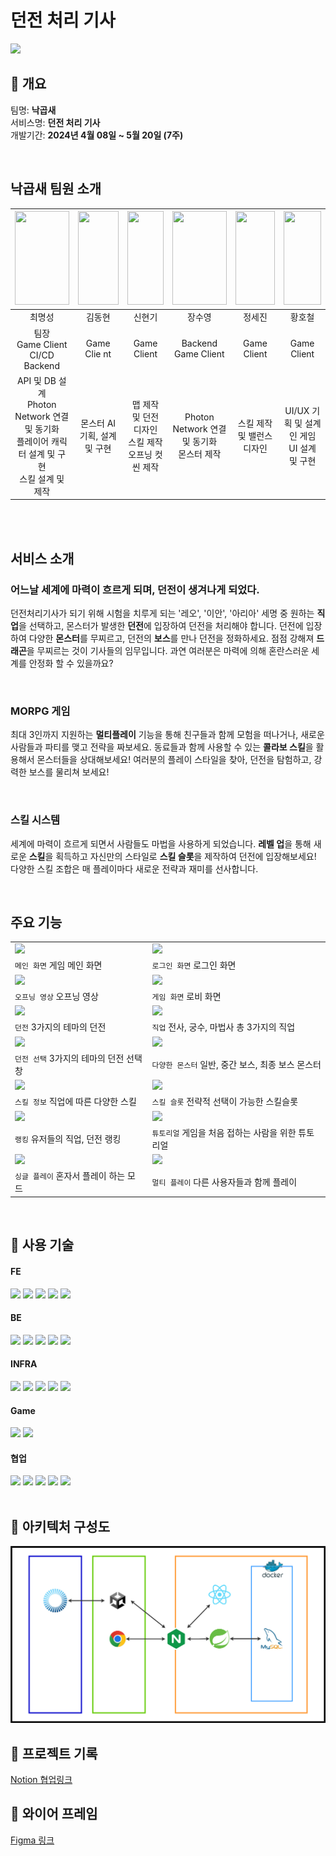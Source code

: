 #  **던전 처리 기사**

<img src="./Docs/GameImg/MainImg.png">

<br>

## 🍳 개요

팀명: **낙곱새**  
 서비스명: **던전 처리 기사**  
 개발기간: **2024년 4월 08일 ~ 5월 20일 (7주)**

<br>

##  낙곱새 팀원 소개 

| <img src="./Docs/Profile/MyeongSeong.jpg" width="100%" height="150">| <img src="./Docs/Profile/DongHyun.jpg" width="100%" height="150"> | <img src="./Docs/Profile/HyunKi.png" width="100%" height="150"> | <img src="./Docs/Profile/Suyeong.png" width="100%" height="150"> | <img src="./Docs/Profile/Sejin.jpg" width="100%" height="150">                              | <img src="./Docs/Profile/Hocheol.png" width="100%" height="150"> |
|:--------------------------------------------------------------------:| :--------------------------------------------------------------------:|:---------------------------------------------------------------------:|:---------------------------------------------------------------------:|:---------------------------------------------------------------------:|:---------------------------------------------------------------------:|
|최명성|김동현|신현기|장수영|정세진|황호철|
|팀장 <br> Game Client<br>CI/CD<br>Backend|Game Clie nt|Game Client|Backend <br> Game Client|Game Client|Game Client|
|  API 및 DB 설계<br>Photon Network 연결 및 동기화<br>플레이어 캐릭터 설계 및 구현<br>스킬 설계 및 제작  |몬스터 AI 기획, 설계 및 구현       | 맵 제작 및 던전 디자인<br>스킬 제작<br>오프닝 컷씬 제작       | Photon Network 연결 및 동기화 <br> 몬스터 제작 | 스킬 제작 및 밸런스 디자인 |              UI/UX 기획 및 설계<br>인 게임 UI 설계 및 구현               |

<br/>
<br/>

## 서비스 소개

### 어느날 세계에 마력이 흐르게 되며, 던전이 생겨나게 되었다.
던전처리기사가 되기 위해 시험을 치루게 되는 '레오', '이안', '아리아' 세명 중 원하는 **직업**을 선택하고, 몬스터가 발생한 **던전**에 입장하여
던전을 처리해야 합니다. 
던전에 입장하여 다양한 **몬스터**를 무찌르고, 던전의 **보스**를 만나 던전을 정화하세요. 점점 강해져 **드래곤**을 무찌르는 것이 기사들의 임무입니다. 과연 여러분은 마력에 의해 혼란스러운 세계를 안정화 할 수 있을까요?

<br/>

### MORPG 게임
최대 3인까지 지원하는 **멀티플레이** 기능을 통해 친구들과 함께 모험을 떠나거나, 새로운 사람들과 파티를 맺고 전략을 짜보세요.
동료들과 함께 사용할 수 있는 **콜라보 스킬**을 활용해서 몬스터들을 상대해보세요! 여러분의 플레이 스타일을 찾아, 던전을 탐험하고, 강력한 보스를 물리쳐 보세요!

<br/>

### 스킬 시스템
세계에 마력이 흐르게 되면서 사람들도 마법을 사용하게 되었습니다. **레벨 업**을 통해 새로운 **스킬**을 획득하고 자신만의 스타일로 **스킬 슬롯**을 제작하여 던전에 입장해보세요! 다양한 스킬 조합은 매 플레이마다 새로운 전략과 재미를 선사합니다.


<br/>

## 주요 기능

|                                                  |                                         |
| ------------------------------------------------ | -------------------------------------------------- |
| <img src="./Docs/GameImg/MainGIF.gif"> | <img src="./Docs/GameImg/LogInGIF.gif"> |
| `메인 화면` 게임 메인 화면 | `로그인 화면` 로그인 화면 |
| <img src="./Docs/GameImg/OpeningGIF.gif"> | <img src="./Docs/GameImg/LobbyGIF.gif"> |
| `오프닝 영상` 오프닝 영상 | `게임 화면` 로비 화면 |
| <img src="./Docs/GameImg/DungeonGIF.gif"> | <img src="./Docs/GameImg/ClassGIF.gif"> |
| `던전` 3가지의 테마의 던전 | `직업` 전사, 궁수, 마법사 총 3가지의 직업                      |
| <img src="./Docs/GameImg/DungeonSelectGIF.gif"> | <img src="./Docs/GameImg/MonsterGIF.gif"> |
| `던전 선택` 3가지의 테마의 던전 선택창 | `다양한 몬스터` 일반, 중간 보스, 최종 보스 몬스터                     |
| <img src="./Docs/GameImg/SkillInfoGIF.gif"> | <img src="./Docs/GameImg/SkillGIF.gif"> |
| `스킬 정보` 직업에 따른 다양한 스킬         | `스킬 슬롯` 전략적 선택이 가능한 스킬슬롯                |
| <img src="./Docs/GameImg/RankingGIF.gif">     | <img src="./Docs/GameImg/TutorialGIF.gif"> |
| `랭킹` 유저들의 직업, 던전 랭킹         | `튜토리얼` 게임을 처음 접하는 사람을 위한 튜토리얼                |
| <img src="./Docs/GameImg/SoloGIF.gif">     | <img src="./Docs/GameImg/MultiGIF.gif"> |
| `싱글 플레이` 혼자서 플레이 하는 모드          | `멀티 플레이` 다른 사용자들과 함께 플레이                  |

<br/>

## 🧂 사용 기술

#### **FE**

<img src="https://img.shields.io/badge/React-61DAFB?style=for-the-badge&logo=React&logoColor=black">
<img src="https://img.shields.io/badge/mui-007FFF?style=for-the-badge&logo=mui&logoColor=white">
<img src="https://img.shields.io/badge/html5-E34F26?style=for-the-badge&logo=html5&logoColor=white">
<img src="https://img.shields.io/badge/java script-F7DF1E?style=for-the-badge&logo=javascript&logoColor=black">
<img src="https://img.shields.io/badge/css3-1572B6?style=for-the-badge&logo=css3&logoColor=white">

#### **BE**

<img src="https://img.shields.io/badge/Spring_Boot-6DB33F?style=for-the-badge&logo=nestjs&logoColor=white">
<img src="https://img.shields.io/badge/Spring_Security-6DB33F?style=for-the-badge&logo=npm&logoColor=white">
<img src="https://img.shields.io/badge/Spring_Data_JPA-6DB33F?style=for-the-badge&logo=npm&logoColor=white">
<img src="https://img.shields.io/badge/jwt-000000?style=for-the-badge&logo=jsonwebtokens&logoColor=white">
<img src="https://img.shields.io/badge/MySQL-4479A1?style=for-the-badge&logo=mysql&logoColor=white">

#### **INFRA**

<img src="https://img.shields.io/badge/Amazon EC2-FF9900?style=for-the-badge&logo=amazonec2&logoColor=white">
<img src="https://img.shields.io/badge/Docker-2496ED?style=for-the-badge&logo=docker&logoColor=white">
<img src="https://img.shields.io/badge/Jenkins-D24939?style=for-the-badge&logo=jenkins&logoColor=white"/> 
<img src="https://img.shields.io/badge/Nginx-009639?style=for-the-badge&logo=nginx&logoColor=white"/>
<img src="https://img.shields.io/badge/letsencrypt-003A70?style=for-the-badge&logo=letsencrypt&logoColor=white">

#### **Game**

<img src="https://img.shields.io/badge/Unity-FFFFFF?style=for-the-badge&logo=unity&logoColor=black">
<img src="https://img.shields.io/badge/Photon-004480?style=for-the-badge&logo=photon&logoColor=white">

#### **협업**

<img src="https://img.shields.io/badge/GitLab-FC6D26?style=for-the-badge&logo=gitlab&logoColor=white">
<img src="https://img.shields.io/badge/Jira-0052CC?style=for-the-badge&logo=jirasoftware&logoColor=white">
<img src="https://img.shields.io/badge/Notion-000000?style=for-the-badge&logo=notion&logoColor=white">
<img src="https://img.shields.io/badge/mattermost-0058CC?style=for-the-badge&logo=mattermost&logoColor=white">
<img src="https://img.shields.io/badge/discord-5865F2?style=for-the-badge&logo=discord&logoColor=white">

<br/>
<br/>

## 🔨 아키텍처 구성도

<img src="./Docs/Infra/E207_Infra.png">

<br/>

## 📜 프로젝트 기록

[Notion 협업링크](https://round-tower-80e.notion.site/E107-439c9a3c4cde4e3dbc1bc20511f64965?pvs=4)


## 🎨 와이어 프레임

[Figma 링크](https://www.figma.com/file/PL3NZV5uLviCKsIvZamyQw/E-107?type=design&node-id=341-5148&mode=design)
